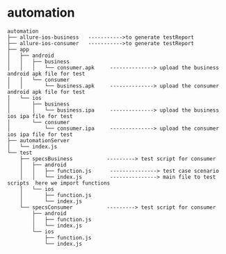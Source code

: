 # automation
    
    automation
    ├── allure-ios-business   ----------->to generate testReport                    
    ├── allure-ios-consumer   ----------->to generate testReport  
    ├── app
    │   ├── android
    │   │   ├── business
    │   │   │   └── consumer.apk     --------------> upload the business android apk file for test
    │   │   └── consumer
    │   │       └── business.apk     --------------> upload the consumer android apk file for test
    │   └── ios
    │       ├── business
    │       │   └── business.ipa     --------------> upload the business ios ipa file for test
    │       └── consumer
    │           └── consumer.ipa     --------------> upload the consumer ios ipa file for test
    ├── automationServer
    │   └── index.js
    └── test
        ├── specsBusiness           ---------> test script for consumer
        │   ├── android
        │   │   ├── function.js      ---------------> test case scenario 
        │   │   └── index.js         ---------------> main file to test scripts  here we import functions
        │   └── ios
        │       ├── function.js      
        │       └── index.js         
        └── specsConsumer           ---------> test script for consumer
            ├── android    
            │   ├── function.js
            │   └── index.js         
            └── ios
                ├── function.js
                └── index.js        
